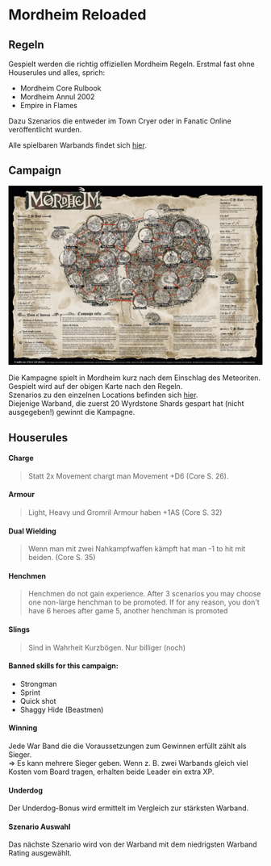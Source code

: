 # Mordheim Reloaded

## Regeln
Gespielt werden die richtig offiziellen Mordheim Regeln. Erstmal fast ohne Houserules und alles, sprich:  
 - Mordheim Core Rulbook
 - Mordheim Annul 2002
 - Empire in Flames

Dazu Szenarios die entweder im Town Cryer oder in Fanatic Online veröffentlicht wurden.

Alle spielbaren Warbands findet sich [hier](https://github.com/Labernator/Mordheim/tree/master/Return-to-Mordheim/Warbands).

## Campaign

![Return-to-Mordheim/Mordheim Map Campaign 2021.jpg](Return-to-Mordheim/Mordheim%20Map%20Campaign%202021.jpg)  

Die Kampagne spielt in Mordheim kurz nach dem Einschlag des Meteoriten. Gespielt wird auf der obigen Karte nach den Regeln.  
Szenarios zu den einzelnen Locations befinden sich [hier](https://github.com/Labernator/Mordheim/tree/master/Return-to-Mordheim/Szenarios).  
Diejenige Warband, die zuerst 20 Wyrdstone Shards gespart hat (nicht ausgegeben!) gewinnt die Kampagne. 

## Houserules
#### Charge
> Statt 2x Movement chargt man Movement +D6 (Core S. 26).
#### Armour
> Light, Heavy und Gromril Armour haben +1AS (Core S. 32)
#### Dual Wielding
> Wenn man mit zwei Nahkampfwaffen kämpft hat man -1 to hit mit beiden. (Core S. 35)
#### Henchmen
> Henchmen do not gain experience. After 3 scenarios you may choose one non-large henchman to be promoted. If for any reason, you don't have 6 heroes after game 5, another henchman is promoted 
#### Slings
> Sind in Wahrheit Kurzbögen. Nur billiger (noch)

#### Banned skills for this campaign:

- Strongman
- Sprint
- Quick shot
- Shaggy Hide (Beastmen)

#### Winning
Jede War Band die die Voraussetzungen zum Gewinnen erfüllt zählt als Sieger.  
=> Es kann mehrere Sieger geben. Wenn z. B. zwei Warbands gleich viel Kosten vom Board tragen, erhalten beide Leader ein extra XP. 

#### Underdog
Der Underdog-Bonus wird ermittelt im Vergleich zur stärksten Warband.

#### Szenario Auswahl  
Das nächste Szenario wird von der Warband mit dem niedrigsten Warband Rating ausgewählt.

